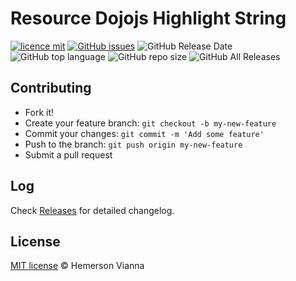 # Resource Dojojs Highlight String

[![licence mit](https://img.shields.io/badge/license-MIT-blue.svg?style=flat-square)](http://hemersonvianna.mit-license.org/)
[![GitHub issues](https://img.shields.io/github/issues/org-victorinox/resource-dojojs-highlight-string.svg)](https://github.com/org-victorinox/resource-dojojs-highlight-string/issues)
![GitHub Release Date](https://img.shields.io/github/release-date/org-victorinox/resource-dojojs-highlight-string.svg)
![GitHub top language](https://img.shields.io/github/languages/top/org-victorinox/resource-dojojs-highlight-string.svg)
![GitHub repo size](https://img.shields.io/github/repo-size/org-victorinox/resource-dojojs-highlight-string.svg)
![GitHub All Releases](https://img.shields.io/github/downloads/org-victorinox/resource-dojojs-highlight-string/total.svg)

## Contributing

- Fork it!
- Create your feature branch: `git checkout -b my-new-feature`
- Commit your changes: `git commit -m 'Add some feature'`
- Push to the branch: `git push origin my-new-feature`
- Submit a pull request

## Log

Check [Releases](https://github.com/org-victorinox/resource-dojojs-highlight-string/releases) for detailed changelog.

## License

[MIT license](http://hemersonvianna.mit-license.org/) © Hemerson Vianna

